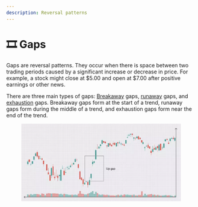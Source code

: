 ```yaml
---
description: Reversal patterns
---
```


# 🎞 Gaps

Gaps are reversal patterns. They occur when there is space between two trading periods caused by a significant increase or decrease in price. For example, a stock might close at $5.00 and open at $7.00 after positive earnings or other news.

There are three main types of gaps: [Breakaway](https://www.investopedia.com/terms/b/breakawaygap.asp) gaps, [runaway](https://www.investopedia.com/terms/r/runawaygap.asp) gaps, and [exhaustion](https://www.investopedia.com/terms/e/exhaustiongap.asp) gaps. Breakaway gaps form at the start of a trend, runaway gaps form during the middle of a trend, and exhaustion gaps form near the end of the trend.

<figure><img src="../../.gitbook/assets/image (9) (2) (1) (1).png" alt=""><figcaption></figcaption></figure>

